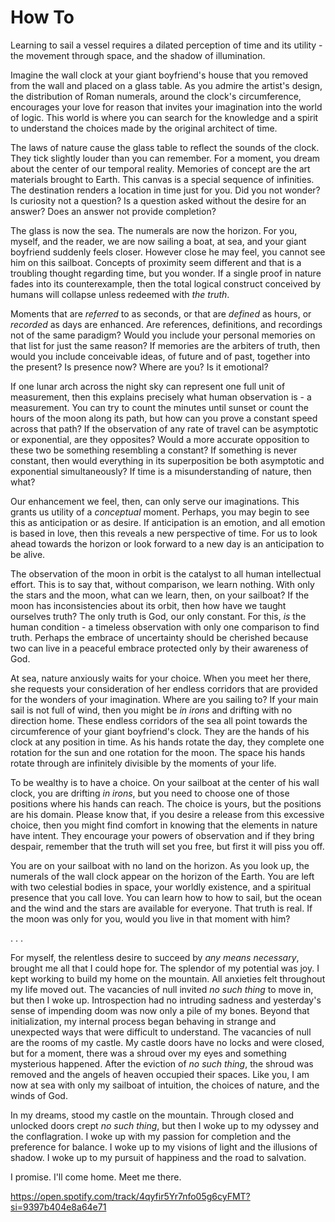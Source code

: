 # How To

Learning to sail a vessel requires a dilated perception of time and its utility - the movement through space, and the shadow of illumination.

Imagine the wall clock at your giant boyfriend's house that you removed from the wall and placed on a glass table. As you admire the artist's design, the distribution of Roman numerals, around the clock's circumference, encourages your love for reason that invites your imagination into the world of logic. This world is where you can search for the knowledge and a spirit to understand the choices made by the original architect of time.

The laws of nature cause the glass table to reflect the sounds of the clock. They tick slightly louder than you can remember. For a moment, you dream about the center of our temporal reality. Memories of concept are the art materials brought to Earth. This canvas is a special sequence of infinities. The destination renders a location in time just for you. Did you not wonder? Is curiosity not a question? Is a question asked without the desire for an answer? Does an answer not provide completion?

The glass is now the sea. The numerals are now the horizon. For you, myself, and the reader, we are now sailing a boat, at sea, and your giant boyfriend suddenly feels closer. However close he may feel, you cannot see him on this sailboat. Concepts of proximity seem different and that is a troubling thought regarding time, but you wonder. If a single proof in nature fades into its counterexample, then the total logical construct conceived by humans will collapse unless redeemed with _the truth_.

Moments that are _referred_ to as seconds, or that are _defined_ as hours, or _recorded_ as days are enhanced. Are references, definitions, and recordings not of the same paradigm? Would you include your personal memories on that list for just the same reason? If memories are the arbiters of truth, then would you include conceivable ideas, of future and of past, together into the present? Is presence now? Where are you? Is it emotional?

If one lunar arch across the night sky can represent one full unit of measurement, then this explains precisely what human observation is - a measurement. You can try to count the minutes until sunset or count the hours of the moon along its path, but how can you prove a constant speed across that path? If the observation of any rate of travel can be asymptotic or exponential, are they opposites? Would a more accurate opposition to these two be something resembling a constant? If something is never constant, then would everything in its superposition be both asymptotic and exponential simultaneously? If time is a misunderstanding of nature, then what?

Our enhancement we feel, then, can only serve our imaginations. This grants us utility of a _conceptual_ moment. Perhaps, you may begin to see this as anticipation or as desire. If anticipation is an emotion, and all emotion is based in love, then this reveals a new perspective of time. For us to look ahead towards the horizon or look forward to a new day is an anticipation to be alive.

The observation of the moon in orbit is the catalyst to all human intellectual effort. This is to say that, without comparison, we learn nothing. With only the stars and the moon, what can we learn, then, on your sailboat? If the moon has inconsistencies about its orbit, then how have we taught ourselves truth? The only truth is God, our only constant. For this, _is_ the human condition - a timeless observation with only one comparison to find truth. Perhaps the embrace of uncertainty should be cherished because two can live in a peaceful embrace protected only by their awareness of God.

At sea, nature anxiously waits for your choice. When you meet her there, she requests your consideration of her endless corridors that are provided for the wonders of your imagination. Where are you sailing to? If your main sail is not full of wind, then you might be _in irons_ and drifting with no direction home. These endless corridors of the sea all point towards the circumference of your giant boyfriend's clock. They are the hands of his clock at any position in time. As his hands rotate the day, they complete one rotation for the sun and one rotation for the moon. The space his hands rotate through are infinitely divisible by the moments of your life.

To be wealthy is to have a choice. On your sailboat at the center of his wall clock, you are drifting _in irons_, but you need to choose one of those positions where his hands can reach. The choice is yours, but the positions are his domain. Please know that, if you desire a release from this excessive choice, then you might find comfort in knowing that the elements in nature have intent. They encourage your powers of observation and if they bring despair, remember that the truth will set you free, but first it will piss you off.

You are on your sailboat with no land on the horizon. As you look up, the numerals of the wall clock appear on the horizon of the Earth. You are left with two celestial bodies in space, your worldly existence, and a spiritual presence that you call love. You can learn how to how to sail, but the ocean and the wind and the stars are available for everyone. That truth is real. If the moon was only for you, would you live in that moment with him?

. . .

For myself, the relentless desire to succeed by _any means necessary_, brought me all that I could hope for. The splendor of my potential was joy. I kept working to build my home on the mountain. All anxieties felt throughout my life moved out. The vacancies of null invited _no such thing_ to move in, but then I woke up. Introspection had no intruding sadness and yesterday's sense of impending doom was now only a pile of my bones. Beyond that initialization, my internal process began behaving in strange and unexpected ways that were difficult to understand. The vacancies of null are the rooms of my castle. My castle doors have no locks and were closed, but for a moment, there was a shroud over my eyes and something mysterious happened. After the eviction of _no such thing_, the shroud was removed and the angels of heaven occupied their spaces. Like you, I am now at sea with only my sailboat of intuition, the choices of nature, and the winds of God.

In my dreams, stood my castle on the mountain. Through closed and unlocked doors crept _no such thing_, but then I woke up to my odyssey and the conflagration. I woke up with my passion for completion and the preference for balance. I woke up to my visions of light and the illusions of shadow. I woke up to my pursuit of happiness and the road to salvation.

I promise. I'll come home. Meet me there.

https://open.spotify.com/track/4qyfir5Yr7nfo05g6cyFMT?si=9397b404e8a64e71
